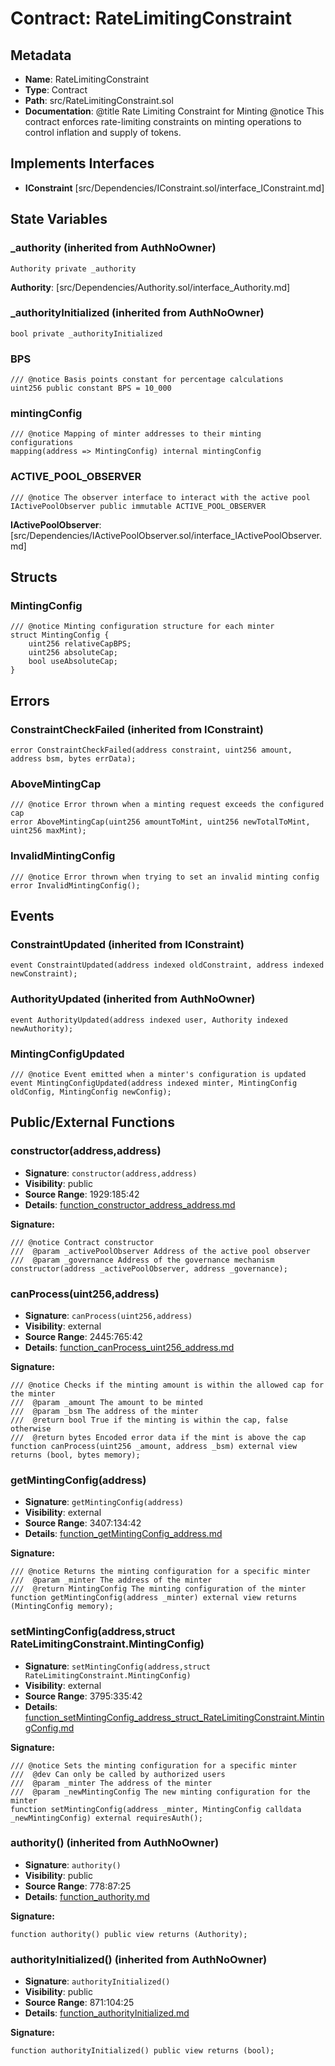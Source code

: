 # Contract: RateLimitingConstraint

## Metadata

- **Name**: RateLimitingConstraint
- **Type**: Contract
- **Path**: src/RateLimitingConstraint.sol
- **Documentation**: @title Rate Limiting Constraint for Minting
   @notice This contract enforces rate-limiting constraints on minting operations to control inflation and supply of tokens.

## Implements Interfaces

- **IConstraint** [src/Dependencies/IConstraint.sol/interface_IConstraint.md]

## State Variables

### _authority (inherited from AuthNoOwner)

```solidity
Authority private _authority
```

**Authority**: [src/Dependencies/Authority.sol/interface_Authority.md]

### _authorityInitialized (inherited from AuthNoOwner)

```solidity
bool private _authorityInitialized
```

### BPS

```solidity
/// @notice Basis points constant for percentage calculations
uint256 public constant BPS = 10_000
```

### mintingConfig

```solidity
/// @notice Mapping of minter addresses to their minting configurations
mapping(address => MintingConfig) internal mintingConfig
```

### ACTIVE_POOL_OBSERVER

```solidity
/// @notice The observer interface to interact with the active pool
IActivePoolObserver public immutable ACTIVE_POOL_OBSERVER
```

**IActivePoolObserver**: [src/Dependencies/IActivePoolObserver.sol/interface_IActivePoolObserver.md]

## Structs

### MintingConfig

```solidity
/// @notice Minting configuration structure for each minter
struct MintingConfig {
    uint256 relativeCapBPS;
    uint256 absoluteCap;
    bool useAbsoluteCap;
}
```

## Errors

### ConstraintCheckFailed (inherited from IConstraint)

```solidity
error ConstraintCheckFailed(address constraint, uint256 amount, address bsm, bytes errData);
```

### AboveMintingCap

```solidity
/// @notice Error thrown when a minting request exceeds the configured cap
error AboveMintingCap(uint256 amountToMint, uint256 newTotalToMint, uint256 maxMint);
```

### InvalidMintingConfig

```solidity
/// @notice Error thrown when trying to set an invalid minting config
error InvalidMintingConfig();
```

## Events

### ConstraintUpdated (inherited from IConstraint)

```solidity
event ConstraintUpdated(address indexed oldConstraint, address indexed newConstraint);
```

### AuthorityUpdated (inherited from AuthNoOwner)

```solidity
event AuthorityUpdated(address indexed user, Authority indexed newAuthority);
```

### MintingConfigUpdated

```solidity
/// @notice Event emitted when a minter's configuration is updated
event MintingConfigUpdated(address indexed minter, MintingConfig oldConfig, MintingConfig newConfig);
```

## Public/External Functions

### constructor(address,address)

- **Signature**: `constructor(address,address)`
- **Visibility**: public
- **Source Range**: 1929:185:42
- **Details**: [function_constructor_address_address.md](./function_constructor_address_address.md)

**Signature:**
```solidity
/// @notice Contract constructor
///  @param _activePoolObserver Address of the active pool observer
///  @param _governance Address of the governance mechanism
constructor(address _activePoolObserver, address _governance);
```

### canProcess(uint256,address)

- **Signature**: `canProcess(uint256,address)`
- **Visibility**: external
- **Source Range**: 2445:765:42
- **Details**: [function_canProcess_uint256_address.md](./function_canProcess_uint256_address.md)

**Signature:**
```solidity
/// @notice Checks if the minting amount is within the allowed cap for the minter
///  @param _amount The amount to be minted
///  @param _bsm The address of the minter
///  @return bool True if the minting is within the cap, false otherwise
///  @return bytes Encoded error data if the mint is above the cap
function canProcess(uint256 _amount, address _bsm) external view returns (bool, bytes memory);
```

### getMintingConfig(address)

- **Signature**: `getMintingConfig(address)`
- **Visibility**: external
- **Source Range**: 3407:134:42
- **Details**: [function_getMintingConfig_address.md](./function_getMintingConfig_address.md)

**Signature:**
```solidity
/// @notice Returns the minting configuration for a specific minter
///  @param _minter The address of the minter
///  @return MintingConfig The minting configuration of the minter
function getMintingConfig(address _minter) external view returns (MintingConfig memory);
```

### setMintingConfig(address,struct RateLimitingConstraint.MintingConfig)

- **Signature**: `setMintingConfig(address,struct RateLimitingConstraint.MintingConfig)`
- **Visibility**: external
- **Source Range**: 3795:335:42
- **Details**: [function_setMintingConfig_address_struct_RateLimitingConstraint.MintingConfig.md](./function_setMintingConfig_address_struct_RateLimitingConstraint.MintingConfig.md)

**Signature:**
```solidity
/// @notice Sets the minting configuration for a specific minter
///  @dev Can only be called by authorized users
///  @param _minter The address of the minter
///  @param _newMintingConfig The new minting configuration for the minter
function setMintingConfig(address _minter, MintingConfig calldata _newMintingConfig) external requiresAuth();
```

### authority() (inherited from AuthNoOwner)

- **Signature**: `authority()`
- **Visibility**: public
- **Source Range**: 778:87:25
- **Details**: [function_authority.md](./function_authority.md)

**Signature:**
```solidity
function authority() public view returns (Authority);
```

### authorityInitialized() (inherited from AuthNoOwner)

- **Signature**: `authorityInitialized()`
- **Visibility**: public
- **Source Range**: 871:104:25
- **Details**: [function_authorityInitialized.md](./function_authorityInitialized.md)

**Signature:**
```solidity
function authorityInitialized() public view returns (bool);
```
